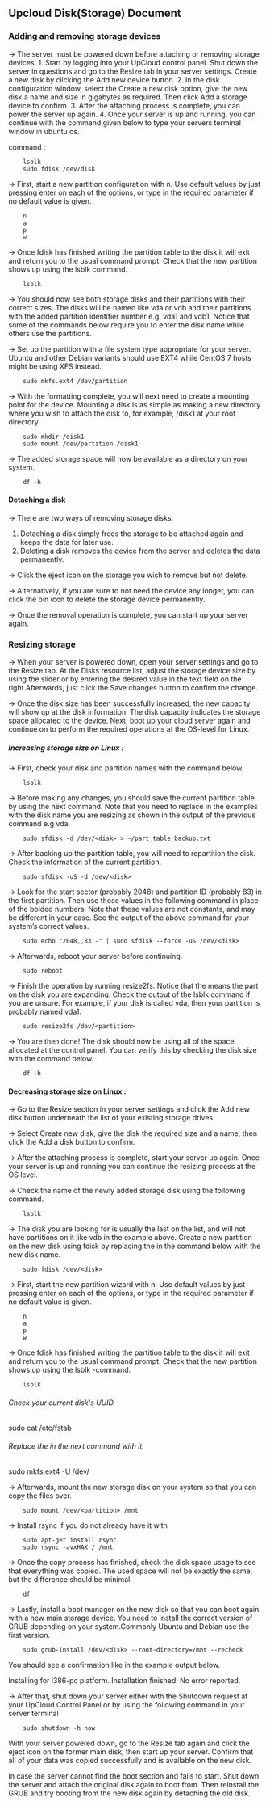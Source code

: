 ## 							Upcloud Disk(Storage) Document



### Adding and removing storage devices

-> The server must be powered down before attaching or removing storage devices.
		1. Start by logging into your UpCloud control panel. Shut down the server in questions and go to the Resize tab in your server settings. Create a new disk by clicking the Add new device button.
		2. In the disk configuration window, select the Create a new disk option, give the new disk a name and size in gigabytes as required. Then click Add a storage device to confirm.
		3. After the attaching process is complete, you can power the server up again.
		4. Once your server is up and running, you can continue with the command given below to type your servers terminal window in ubuntu os.

command :
		
		lsblk	
		sudo fdisk /dev/disk

-> First, start a new partition configuration with n. Use default values by just pressing enter on each of the options, or type in the required parameter if no default value is given.

		n
		a
		p
		w

-> Once fdisk has finished writing the partition table to the disk it will exit and return you to the usual command prompt. Check that the new partition shows up using the lsblk command.

		lsblk

-> You should now see both storage disks and their partitions with their correct sizes. The disks will be named like vda or vdb and their partitions with the added partition identifier number e.g. vda1 and vdb1. Notice that some of the commands below require you to enter the disk name while others use the partitions.

-> Set up the partition with a file system type appropriate for your server. Ubuntu and other Debian variants should use EXT4 while CentOS 7 hosts might be using XFS instead.

		sudo mkfs.ext4 /dev/partition  

-> With the formatting complete, you will next need to create a mounting point for the device.
Mounting a disk is as simple as making a new directory where you wish to attach the disk to, for example, /disk1 at your root directory.

		sudo mkdir /disk1
		sudo mount /dev/partition /disk1

-> The added storage space will now be available as a directory on your system.

		df -h

#### Detaching a disk

-> There are two ways of removing storage disks.

1. Detaching a disk simply frees the storage to be attached again and keeps the data for later use.
2. Deleting a disk removes the device from the server and deletes the data permanently.

-> Click the eject icon on the storage you wish to remove but not delete.

-> Alternatively, if you are sure to not need the device any longer, you can click the bin icon to delete the storage device permanently.

-> Once the removal operation is complete, you can start up your server again.

### Resizing storage

-> When your server is powered down, open your server settings and go to the Resize tab. At the Disks resource list, adjust the storage device size by using the slider or by entering the desired value in the text field on the right.Afterwards, just click the Save changes button to confirm the change.

-> Once the disk size has been successfully increased, the new capacity will show up at the disk information. The disk capacity indicates the storage space allocated to the device. Next, boot up your cloud server again and continue on to perform the required operations at the OS-level for Linux.

##### Increasing storage size on Linux :

-> First, check your disk and partition names with the command below.

		lsblk

-> Before making any changes, you should save the current partition table by using the next command. Note that you need to replace <disk> in the examples with the disk name you are resizing as shown in the output of the previous command e.g vda.

		sudo sfdisk -d /dev/<disk> > ~/part_table_backup.txt
	
-> After backing up the partition table, you will need to repartition the disk. Check the information of the current partition.

		sudo sfdisk -uS -d /dev/<disk>

-> Look for the start sector (probably 2048) and partition ID (probably 83) in the first partition. Then use those values in the following command in place of the bolded numbers. Note that these values are not constants, and may be different in your case. See the output of the above command for your system’s correct values.

		sudo echo "2048,,83,-" | sudo sfdisk --force -uS /dev/<disk>

-> Afterwards, reboot your server before continuing.

		sudo reboot

-> Finish the operation by running resize2fs. Notice that the <partition> means the part on the disk you are expanding. Check the output of the lsblk command if you are unsure. For example, if your disk is called vda, then your partition is probably named vda1.

		sudo resize2fs /dev/<partition>

-> You are then done! The disk should now be using all of the space allocated at the control panel. You can verify this by checking the disk size with the command below.

		df -h
		
#### Decreasing storage size on Linux :

-> Go to the Resize section in your server settings and click the Add new disk button underneath the list of your existing storage drives.

-> Select Create new disk, give the disk the required size and a name, then click the Add a disk button to confirm.

-> After the attaching process is complete, start your server up again. Once your server is up and running you can continue the resizing process at the OS level.

-> Check the name of the newly added storage disk using the following command.

		lsblk
		
-> The disk you are looking for is usually the last on the list, and will not have partitions on it like vdb in the example above. Create a new partition on the new disk using fdisk by replacing the <disk> in the command below with the new disk name.

		sudo fdisk /dev/<disk>
		
-> First, start the new partition wizard with n. Use default values by just pressing enter on each of the options, or type in the required parameter if no default value is given.

		n
		a
		p
		w
		
-> Once fdisk has finished writing the partition table to the disk it will exit and return you to the usual command prompt. Check that the new partition shows up using the lsblk -command.

		lsblk

###### Check your current disk's UUID.

sudo cat /etc/fstab

###### Replace the <UUID> in the next command with it.

sudo mkfs.ext4 -U <UUID> /dev/<partition>
	
-> Afterwards, mount the new storage disk on your system so that you can copy the files over.

		sudo mount /dev/<partition> /mnt
		
-> Install rsync if you do not already have it with

		sudo apt-get install rsync
		sudo rsync -avxHAX / /mnt

-> Once the copy process has finished, check the disk space usage to see that everything was copied. The used space will not be exactly the same, but the difference should be minimal.

		df 
		
-> Lastly, install a boot manager on the new disk so that you can boot again with a new main storage device. You need to install the correct version of GRUB depending on your system.Commonly Ubuntu and Debian use the first version.

		sudo grub-install /dev/<disk> --root-directory=/mnt --recheck

You should see a confirmation like in the example output below.

Installing for i386-pc platform.
Installation finished. No error reported.

-> After that, shut down your server either with the Shutdown request at your UpCloud Control Panel or by using the following command in your server terminal

		sudo shutdown -h now
		

With your server powered down, go to the Resize tab again and click the eject icon on the former main disk, then start up your server. Confirm that all of your data was copied successfully and is available on the new disk.

In case the server cannot find the boot section and fails to start. Shut down the server and attach the original disk again to boot from. Then reinstall the GRUB and try booting from the new disk again by detaching the old disk.
